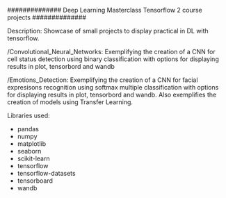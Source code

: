 ############## Deep Learning Masterclass Tensorflow 2 course projects ##############

Description: Showcase of small projects to display practical in DL with tensorflow.

/Convolutional_Neural_Networks:
Exemplifying the creation of a CNN for cell status detection using binary classification with options for displaying results in plot, tensorbord and wandb 

/Emotions_Detection:
Exemplifying the creation of a CNN for facial expresisons recognition using softmax multiple classification with options for displaying results in plot, tensorbord and wandb. Also exemplifies the creation of models using Transfer Learning.


Libraries used:

- pandas
- numpy
- matplotlib
- seaborn
- scikit-learn
- tensorflow
- tensorflow-datasets
- tensorboard
- wandb
